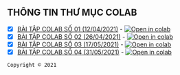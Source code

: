 ## THÔNG TIN THƯ MỤC COLAB

 - [x] [BÀI TẬP COLAB SỐ 01 (12/04/2021)](Recognizing_hand_written_digits.ipynb) - [![Open in colab](https://colab.research.google.com/assets/colab-badge.svg)](https://colab.research.google.com/github/caohungphu/CS114.L21/blob/main/Colab/Recognizing_hand_written_digits.ipynb)
 - [x] [BÀI TẬP COLAB SỐ 02 (26/04/2021)](Predict_execution_time_with_input_size.ipynb) - [![Open in colab](https://colab.research.google.com/assets/colab-badge.svg)](https://colab.research.google.com/github/caohungphu/CS114.L21/blob/main/Colab/Predict_execution_time_with_input_size.ipynb)
 - [x] [BÀI TẬP COLAB SỐ 03 (17/05/2021)](Predict_final_exam_score.ipynb) - [![Open in colab](https://colab.research.google.com/assets/colab-badge.svg)](https://colab.research.google.com/github/caohungphu/CS114.L21/blob/main/Colab/Predict_final_exam_score.ipynb)
 - [x] [BÀI TẬP COLAB SỐ 04 (31/05/2021)](Sarcasm_detection.ipynb) - [![Open in colab](https://colab.research.google.com/assets/colab-badge.svg)](https://colab.research.google.com/github/caohungphu/CS114.L21/blob/main/Colab/Sarcasm_detection.ipynb)
  
<!-- Footer -->
`Copyright © 2021`

<!-- Xin đừng copy :D. Please don't copy :D -->
<!-- Copyright © 2021 - By Hưng Phú - 19520214. -->
